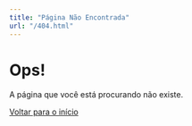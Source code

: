 ```yaml
---
title: "Página Não Encontrada"
url: "/404.html"
---
```


# Ops!

A página que você está procurando não existe.

[Voltar para o início](/)
